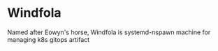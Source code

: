 # Windfola

Named after Eowyn's horse, Windfola is systemd-nspawn machine for managing k8s gitops artifact
